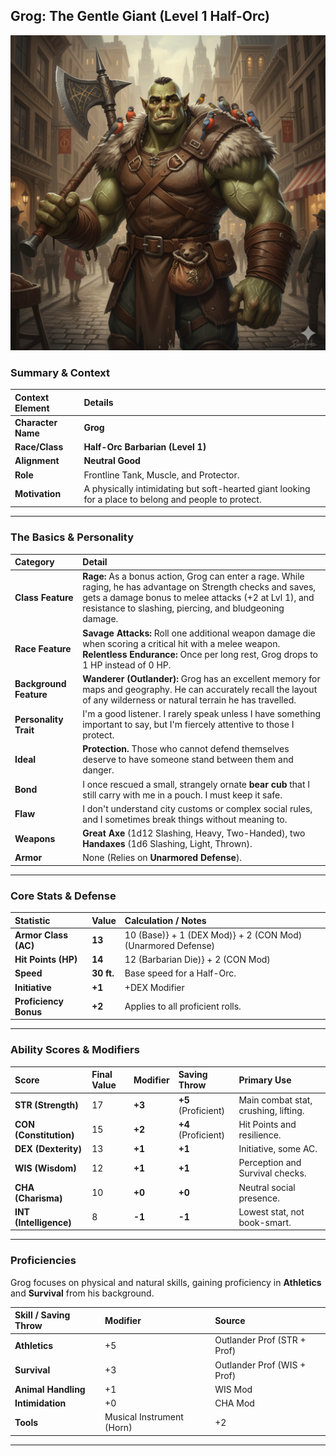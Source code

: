 ## Grog: The Gentle Giant (Level 1 Half-Orc)

![Grog the Barbarian](Grog_Barbarian_img1.png)

### Summary & Context

| Context Element | Details |
| :--- | :--- |
| **Character Name** | **Grog** |
| **Race/Class** | **Half-Orc Barbarian (Level 1)** |
| **Alignment** | **Neutral Good** |
| **Role** | Frontline Tank, Muscle, and Protector. |
| **Motivation** | A physically intimidating but soft-hearted giant looking for a place to belong and people to protect. |

---

### The Basics & Personality

| Category | Detail |
| :--- | :--- |
| **Class Feature** | **Rage:** As a bonus action, Grog can enter a rage. While raging, he has advantage on Strength checks and saves, gets a damage bonus to melee attacks (+2 at Lvl 1), and resistance to slashing, piercing, and bludgeoning damage. |
| **Race Feature** | **Savage Attacks:** Roll one additional weapon damage die when scoring a critical hit with a melee weapon. **Relentless Endurance:** Once per long rest, Grog drops to 1 HP instead of 0 HP. |
| **Background Feature** | **Wanderer (Outlander):** Grog has an excellent memory for maps and geography. He can accurately recall the layout of any wilderness or natural terrain he has travelled. |
| **Personality Trait**| I'm a good listener. I rarely speak unless I have something important to say, but I'm fiercely attentive to those I protect. |
| **Ideal** | **Protection.** Those who cannot defend themselves deserve to have someone stand between them and danger. |
| **Bond** | I once rescued a small, strangely ornate **bear cub** that I still carry with me in a pouch. I must keep it safe. |
| **Flaw** | I don't understand city customs or complex social rules, and I sometimes break things without meaning to. |
| **Weapons** | **Great Axe** (1d12 Slashing, Heavy, Two-Handed), two **Handaxes** (1d6 Slashing, Light, Thrown). |
| **Armor** | None (Relies on **Unarmored Defense**). |

---

### Core Stats & Defense

| Statistic | Value | Calculation / Notes |
| :--- | :--- | :--- |
| **Armor Class (AC)** | **13** | 10  (Base)} + 1  (DEX Mod)} + 2  (CON Mod) (Unarmored Defense) |
| **Hit Points (HP)** | **14** | 12  (Barbarian Die)} + 2  (CON Mod) |
| **Speed** | **30 ft.** | Base speed for a Half-Orc. |
| **Initiative** | **+1** | +DEX Modifier |
| **Proficiency Bonus**| **+2** | Applies to all proficient rolls. |

---

### Ability Scores & Modifiers

| Score | Final Value | Modifier | Saving Throw | Primary Use |
| :--- | :--- | :--- | :--- | :--- |
| **STR (Strength)** | 17 | **+3** | **+5** (Proficient) | Main combat stat, crushing, lifting. |
| **CON (Constitution)** | 15 | **+2** | **+4** (Proficient) | Hit Points and resilience. |
| **DEX (Dexterity)** | 13 | **+1** | **+1** | Initiative, some AC. |
| **WIS (Wisdom)** | 12 | **+1** | **+1** | Perception and Survival checks. |
| **CHA (Charisma)** | 10 | **+0** | **+0** | Neutral social presence. |
| **INT (Intelligence)** | 8 | **-1** | **-1** | Lowest stat, not book-smart. |

---

### Proficiencies

Grog focuses on physical and natural skills, gaining proficiency in **Athletics** and **Survival** from his background.

| Skill / Saving Throw | Modifier | Source |
| :--- | :--- | :--- |
| **Athletics** | +5 | Outlander Prof (STR + Prof) |
| **Survival** | +3 | Outlander Prof (WIS + Prof) |
| **Animal Handling** | +1 | WIS Mod |
| **Intimidation** | +0 | CHA Mod |
| **Tools** | Musical Instrument (Horn) | +2 | Outlander Prof |

---
